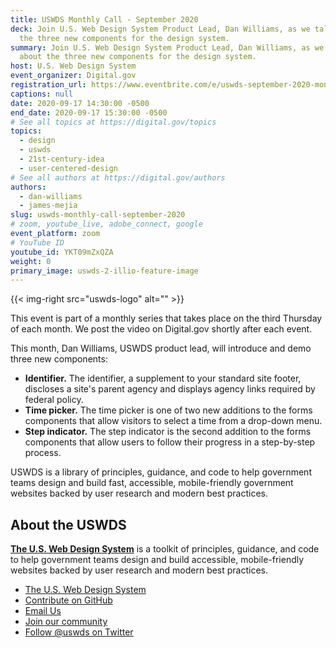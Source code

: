 ```yaml
---
title: USWDS Monthly Call - September 2020
deck: Join U.S. Web Design System Product Lead, Dan Williams, as we talk about
  the three new components for the design system.
summary: Join U.S. Web Design System Product Lead, Dan Williams, as we talk
  about the three new components for the design system.
host: U.S. Web Design System
event_organizer: Digital.gov
registration_url: https://www.eventbrite.com/e/uswds-september-2020-monthly-call-tickets-114599339710
captions: null
date: 2020-09-17 14:30:00 -0500
end_date: 2020-09-17 15:30:00 -0500
# See all topics at https://digital.gov/topics
topics:
  - design
  - uswds
  - 21st-century-idea
  - user-centered-design
# See all authors at https://digital.gov/authors
authors:
  - dan-williams
  - james-mejia
slug: uswds-monthly-call-september-2020
# zoom, youtube_live, adobe_connect, google
event_platform: zoom
# YouTube ID
youtube_id: YKT09mZxQZA
weight: 0
primary_image: uswds-2-illio-feature-image
---
```

{{< img-right src="uswds-logo" alt="" >}}

This event is part of a monthly series that takes place on the third Thursday of each month. We post the video on Digital.gov shortly after each event.

This month, Dan Williams, USWDS product lead, will introduce and demo three new components:

* **Identifier.** The identifier, a supplement to your  standard site footer,  discloses a site's parent agency and displays agency links required by federal policy.
* **Time picker.** The time picker is one of two new additions to the forms components that allow visitors to select a time from a drop-down menu.
* **Step indicator.** The step indicator is the second addition to the forms components that allow users to follow their progress in a step-by-step process.

USWDS is a library of principles, guidance, and code to help government teams design and build fast, accessible, mobile-friendly government websites backed by user research and modern best practices.

## About the USWDS

**[The U.S. Web Design System](https://designsystem.digital.gov/)** is a toolkit of principles, guidance, and code to help government teams design and build accessible, mobile-friendly websites backed by user research and modern best practices.

* [The U.S. Web Design System](https://designsystem.digital.gov/)
* [Contribute on GitHub](https://github.com/uswds/uswds/issues)
* [Email Us](mailto:uswds@support.digitalgov.gov)
* [Join our community](https://digital.gov/communities/uswds/)
* [Follow @uswds on Twitter](https://twitter.com/uswds)
